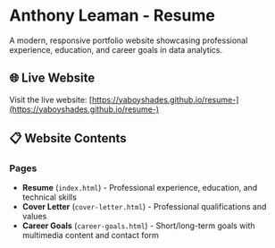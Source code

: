 # Anthony Leaman -  Resume
A modern, responsive portfolio website showcasing professional experience, education, and career goals in data analytics.

## 🌐 Live Website

Visit the live website: [https://yaboyshades.github.io/resume-](https://yaboyshades.github.io/resume-)

## 📋 Website Contents

### Pages
- **Resume** (`index.html`) - Professional experience, education, and technical skills
- **Cover Letter** (`cover-letter.html`) - Professional qualifications and values
- **Career Goals** (`career-goals.html`) - Short/long-term goals with multimedia content and contact form

